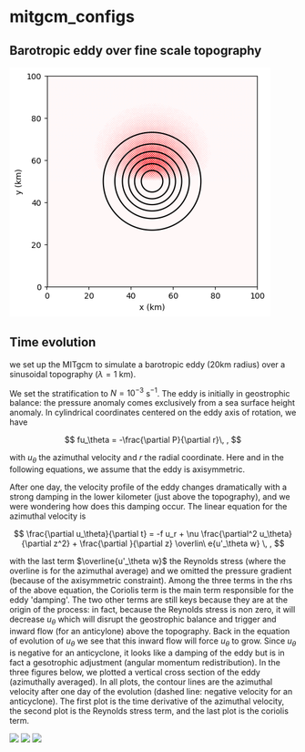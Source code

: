# mitgcm_configs

## Barotropic eddy over fine scale topography

![eddy over topography](input/eddy-iwave.png)

## Time evolution

we set up the MITgcm
to simulate a barotropic eddy (20km radius) over a sinusoidal
topography ($\lambda = 1$ km).

We set the stratification to $N =
10^{-3}$ s$^{-1}$. The eddy is initially in geostrophic balance: the
pressure anomaly comes exclusively from a sea surface height
anomaly. In cylindrical coordinates centered on the eddy axis of
rotation, we have

$$
fu_\theta = -\frac{\partial P}{\partial r}\, ,
$$

with $u_\theta$ the azimuthal velocity and $r$ the radial
coordinate. Here and in the following equations, we assume that the
eddy is axisymmetric.

After one day, the velocity profile of the eddy changes
dramatically with a strong damping in the lower kilometer (just above
the topography), and we were wondering how does this damping
occur. The linear equation for the azimuthal velocity is

$$
\frac{\partial u_\theta}{\partial t} = -f u_r + \nu \frac{\partial^2 u_\theta}{\partial z^2} + \frac{\partial }{\partial z} \overlin\
e{u'_\theta w} \, ,
$$

with the last term $\overline{u'_\theta w}$ the Reynolds stress (where
the overline is for the azimuthal average) and we omitted the pressure
gradient (because of the axisymmetric constraint). Among the three
terms in the rhs of the above equation, the Coriolis term is the main
term responsible for the eddy 'damping'. The two other terms are still
keys because they are at the origin of the process: in fact, because
the Reynolds stress is non zero, it will decrease $u_\theta$ which
will disrupt the geostrophic balance and trigger and inward flow (for
an anticylone) above the topography. Back in the equation of evolution
of $u_\theta$ we see that this inward flow will force $u_\theta$ to
grow. Since $u_\theta$ is negative for an anticyclone, it looks like a
damping of the eddy but is in fact a gesotrophic adjustment (angular
momentum redistribution). In the three figures below, we plotted a
vertical cross section of the eddy (azimuthally averaged). In all
plots, the contour lines are the azimuthal velocity after one day of
the evolution (dashed line: negative velocity for an anticyclone). The
first plot is the time derivative of the azimuthal velocity, the
second plot is the Reynolds stress term, and the last plot is the
coriolis term.

![](dudt.png)
![](dupwpdz.png)
![](ucori.png)

